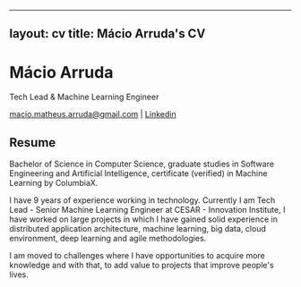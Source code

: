 <!--
**macio-matheus/macio-matheus** is a ✨ _special_ ✨ repository because its `README.md` (this file) appears on your GitHub profile.

Here are some ideas to get you started:

- 🔭 I’m currently working on ...
- 🌱 I’m currently learning ...
- 👯 I’m looking to collaborate on ...
- 🤔 I’m looking for help with ...
- 💬 Ask me about ...
- 📫 How to reach me: ...
- 😄 Pronouns: ...
- ⚡ Fun fact: ...
-->

---
layout: cv
title: Mácio Arruda's CV
---
# Mácio Arruda
Tech Lead & Machine Learning Engineer

<div id="webaddress">
<a href="macio.matheus.arruda@gmail.com">macio.matheus.arruda@gmail.com</a>
| <a href="https://www.linkedin.com/in/macioarruda/">Linkedin</a>
</div>


## Resume

Bachelor of Science in Computer Science, graduate studies in Software Engineering and Artificial Intelligence, certificate (verified) in Machine Learning by ColumbiaX.

I have 9 years of experience working in technology. Currently I am Tech Lead - Senior Machine Learning Engineer at CESAR - Innovation Institute, I have worked on large projects in which I have gained solid experience in distributed application architecture, machine learning, big data, cloud environment, deep learning and agile methodologies.

I am moved to challenges where I have opportunities to acquire more knowledge and with that, to add value to projects that improve people's lives. 




